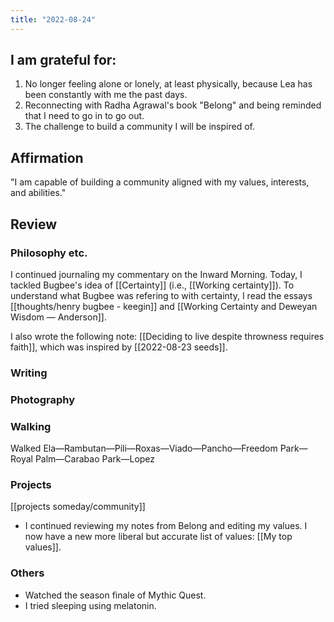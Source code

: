 ```yaml
---
title: "2022-08-24"
---
```

## I am grateful for:
1. No longer feeling alone or lonely, at least physically, because Lea has been constantly with me the past days.
2. Reconnecting with Radha Agrawal's book "Belong" and being reminded that I need to go in to go out.
3. The challenge to build a community I will be inspired of.

## Affirmation

"I am capable of building a community aligned with my values, interests, and abilities."

## Review
### Philosophy etc.

I continued journaling my commentary on the Inward Morning. Today, I tackled Bugbee's idea of [[Certainty]] (i.e., [[Working certainty]]). To understand what Bugbee was refering to with certainty, I read the essays [[thoughts/henry bugbee - keegin]] and [[Working Certainty and Deweyan Wisdom — Anderson]].

I also wrote the following note: [[Deciding to live despite throwness requires faith]], which was inspired by [[2022-08-23 seeds]].

### Writing

### Photography

### Walking

Walked Ela—Rambutan—Pili—Roxas—Viado—Pancho—Freedom Park—Royal Palm—Carabao Park—Lopez

### Projects

[[projects someday/community]]
- I continued reviewing my notes from Belong and editing my values. I now have a new more liberal but accurate list of values: [[My top values]].

### Others
- Watched the season finale of Mythic Quest.
- I tried sleeping using melatonin.


